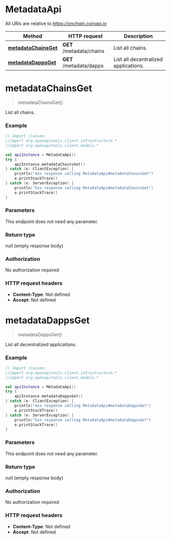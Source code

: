 # MetadataApi

All URIs are relative to *https://onchain.coinapi.io*

Method | HTTP request | Description
------------- | ------------- | -------------
[**metadataChainsGet**](MetadataApi.md#metadataChainsGet) | **GET** /metadata/chains | List all chains.
[**metadataDappsGet**](MetadataApi.md#metadataDappsGet) | **GET** /metadata/dapps | List all decentralized applications.


<a name="metadataChainsGet"></a>
# **metadataChainsGet**
> metadataChainsGet()

List all chains.

### Example
```kotlin
// Import classes:
//import org.openapitools.client.infrastructure.*
//import org.openapitools.client.models.*

val apiInstance = MetadataApi()
try {
    apiInstance.metadataChainsGet()
} catch (e: ClientException) {
    println("4xx response calling MetadataApi#metadataChainsGet")
    e.printStackTrace()
} catch (e: ServerException) {
    println("5xx response calling MetadataApi#metadataChainsGet")
    e.printStackTrace()
}
```

### Parameters
This endpoint does not need any parameter.

### Return type

null (empty response body)

### Authorization

No authorization required

### HTTP request headers

 - **Content-Type**: Not defined
 - **Accept**: Not defined

<a name="metadataDappsGet"></a>
# **metadataDappsGet**
> metadataDappsGet()

List all decentralized applications.

### Example
```kotlin
// Import classes:
//import org.openapitools.client.infrastructure.*
//import org.openapitools.client.models.*

val apiInstance = MetadataApi()
try {
    apiInstance.metadataDappsGet()
} catch (e: ClientException) {
    println("4xx response calling MetadataApi#metadataDappsGet")
    e.printStackTrace()
} catch (e: ServerException) {
    println("5xx response calling MetadataApi#metadataDappsGet")
    e.printStackTrace()
}
```

### Parameters
This endpoint does not need any parameter.

### Return type

null (empty response body)

### Authorization

No authorization required

### HTTP request headers

 - **Content-Type**: Not defined
 - **Accept**: Not defined

